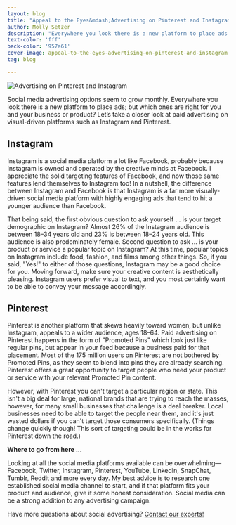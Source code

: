 ```yaml
---
layout: blog
title: "Appeal to the Eyes&mdash;Advertising on Pinterest and Instagram"
author: Molly Setzer
description: "Everywhere you look there is a new platform to place ads. Which ones are right for you? Here's a closer look at paid advertising on paid platforms such as Instagram and Pinterest."
text-color: 'fff'
back-color: '957a61'
cover-image: appeal-to-the-eyes-advertising-on-pinterest-and-instagram.jpg
tag: blog

---
```


![Advertising on Pinterest and Instagram](/img/blog/appeal-to-the-eyes-advertising-on-pinterest-and-instagram.jpg)

Social media advertising options seem to grow monthly. Everywhere you look there is a new platform to place ads; but which ones are right for you and your business or product? Let’s take a closer look at paid advertising on visual-driven platforms such as Instagram and Pinterest.

Instagram
---------
Instagram is a social media platform a lot like Facebook, probably because Instagram is owned and operated by the creative minds at Facebook. I appreciate the solid targeting features of Facebook, and now those same features lend themselves to Instagram too!  In a nutshell, the difference between Instagram and Facebook is that Instagram is a far more visually-driven social media platform with highly engaging ads that tend to hit a younger audience than Facebook.  

That being said, the first obvious question to ask yourself ... is your target demographic on Instagram?  Almost 26% of the Instagram audience is between 18–34 years old and 23% is between 18–24 years old.  This audience is also predominately female. Second question to ask ... is your product or service a popular topic on Instagram? At this time, popular topics on Instagram include food, fashion, and films among other things. So, if you said, "Yes!" to either of those questions, Instagram may be a good choice for you. Moving forward, make sure your creative content is aesthetically pleasing. Instagram users prefer visual to text, and you most certainly want to be able to convey your message accordingly.  

Pinterest
---------
Pinterest is another platform that skews heavily toward women, but unlike Instagram, appeals to a wider audience, ages 18–64.  Paid advertising on Pinterest happens in the form of "Promoted Pins" which look just like regular pins, but appear in your feed because a business paid for that placement. Most of the 175 million users on Pinterest are not bothered by Promoted Pins, as they seem to blend into pins they are already searching. Pinterest offers a great opportunity to target people who need your product or service with your relevant Promoted Pin content.  

However, with Pinterest you can't target a particular region or state. This isn't a big deal for large, national brands that are trying to reach the masses, however, for many small businesses that challenge is a deal breaker. Local businesses need to be able to target the people near them, and it's just wasted dollars if you can't target those consumers specifically. (Things change quickly though! This sort of targeting could be in the works for Pinterest down the road.)  

**Where to go from here ...**

Looking at all the social media platforms available can be overwhelming&mdash;Facebook, Twitter, Instagram, Pinterest, YouTube, LinkedIn, SnapChat, Tumblr, Reddit and more every day. My best advice is to research one established social media channel to start, and if that platform fits your product and audience, give it some honest consideration. Social media can be a strong addition to any advertising campaign.

Have more questions about social advertising? <a href="mailto:media@insightcreative.com">Contact our experts!</a>
